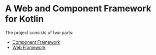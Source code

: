 # A Web and Component Framework for Kotlin
The project consists of two parts:
- [Component Framework](src/main/kotlin/io/schinzel/component/README.md)
- [Web Framework](src/main/kotlin/io/schinzel/web/README.md)









